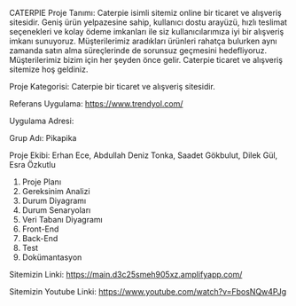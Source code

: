 CATERPIE
Proje Tanımı: Caterpie isimli sitemiz online bir ticaret ve alışveriş sitesidir. Geniş ürün yelpazesine sahip, kullanıcı dostu arayüzü, hızlı teslimat seçenekleri ve kolay ödeme imkanları ile siz kullanıcılarımıza iyi bir alışveriş imkanı sunuyoruz. Müşterilerimiz aradıkları ürünleri rahatça bulurken aynı zamanda satın alma süreçlerinde de sorunsuz geçmesini hedefliyoruz. Müşterilerimiz bizim için her şeyden önce gelir. Caterpie ticaret ve alışveriş sitemize hoş geldiniz.

Proje Kategorisi: Caterpie bir ticaret ve alışveriş sitesidir.

Referans Uygulama: https://www.trendyol.com/

Uygulama Adresi: 

Grup Adı: Pikapika

Proje Ekibi: Erhan Ece, Abdullah Deniz Tonka, Saadet Gökbulut, Dilek Gül, Esra Özkutlu

1.	Proje Planı
2.	Gereksinim Analizi
3.	Durum Diyagramı
4.	Durum Senaryoları
5.	Veri Tabanı Diyagramı
6.	Front-End
7.	Back-End
8.	Test
9.	Dokümantasyon


Sitemizin Linki: https://main.d3c25smeh905xz.amplifyapp.com/


Sitemizin Youtube Linki: https://www.youtube.com/watch?v=FbosNQw4PJg
